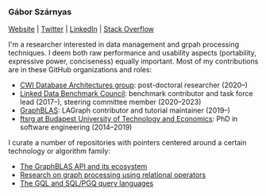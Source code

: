 ### Gábor Szárnyas

[Website](https://szarnyasg.github.io/) | [Twitter](https://twitter.com/szarnyasg) | [LinkedIn](https://www.linkedin.com/in/szarnyasg/) | [Stack Overflow](https://stackoverflow.com/users/3580502/gabor-szarnyas)

I'm a researcher interested in data management and grpah processing techniques.
I deem both raw performance and usability aspects (portability, expressive power, conciseness) equally important.
Most of my contributions are in these GitHub organizations and roles:

* [CWI Database Architectures group](https://github.com/cwida): post-doctoral researcher (2020–)
* [Linked Data Benchmark Council](https://github.com/ldbc/): benchmark contributor and task force lead (2017–), steering committee member (2020–2023)
* [GraphBLAS](https://github.com/GraphBLAS/): LAGraph contributor and tutorial maintainer (2019–)
* [ftsrg at Budapest University of Technology and Economics](https://github.com/ftsrg): PhD in software engineering (2014–2019)

I curate a number of repositories with pointers centered around a certain technology or algorithm family:

* [The GraphBLAS API and its ecosystem](https://github.com/GraphBLAS/GraphBLAS-Pointers)
* [Research on graph processing using relational operators](https://github.com/szarnyasg/relational-graph-processing)
* [The GQL and SQL/PGQ query languages](https://github.com/szarnyasg/gql-sql-pgq-pointers)
